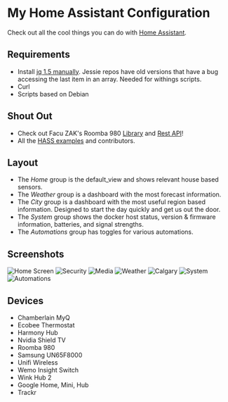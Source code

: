 # My Home Assistant Configuration
Check out all the cool things you can do with [Home Assistant](https://home-assistant.io/).

## Requirements
- Install [jq 1.5 manually](https://stedolan.github.io/jq/download/). Jessie repos have old versions that have a bug accessing the last item in an array. Needed for withings scripts.
- Curl
- Scripts based on Debian

## Shout Out
- Check out Facu ZAK's Roomba 980 [Library](https://github.com/koalazak/dorita980) and [Rest API](https://github.com/koalazak/rest980)!
- All the [HASS examples](https://home-assistant.io/cookbook/) and contributors.

## Layout
- The *Home* group is the default_view and shows relevant house based sensors.
- The *Weather* group is a dashboard with the most forecast information.
- The *City* group is a dashboard with the most useful region based information. Designed to start the day quickly and get us out the door.
- The *System* group shows the docker host status, version & firmware information, batteries, and signal strengths.
- The *Automations* group has toggles for various automations.

## Screenshots
![Home Screen](https://www.dropbox.com/s/oozno5iu2dpfgsv/home.png?raw=1)
![Security](https://www.dropbox.com/s/uh25niflfb2dcgt/security.PNG?raw=1)
![Media](https://www.dropbox.com/s/5udxxqetcfai705/media.PNG?raw=1)
![Weather](https://www.dropbox.com/s/y0ywfv9fs6z5m6j/weather.PNG?raw=1)
![Calgary](https://www.dropbox.com/s/ng2ejh96jn8g52k/calgary.PNG?raw=1)
![System](https://www.dropbox.com/s/qx3ibaoaw93pvze/debug.PNG?raw=1)
![Automations](https://www.dropbox.com/s/ks0phkdk0q33xdx/automation.PNG?raw=1)

## Devices
- Chamberlain MyQ
- Ecobee Thermostat
- Harmony Hub
- Nvidia Shield TV
- Roomba 980
- Samsung UN65F8000
- Unifi Wireless
- Wemo Insight Switch
- Wink Hub 2
- Google Home, Mini, Hub
- Trackr